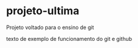 # projeto-ultima
Projeto voltado para o ensino de git

texto de exemplo de funcionamento do git e github
